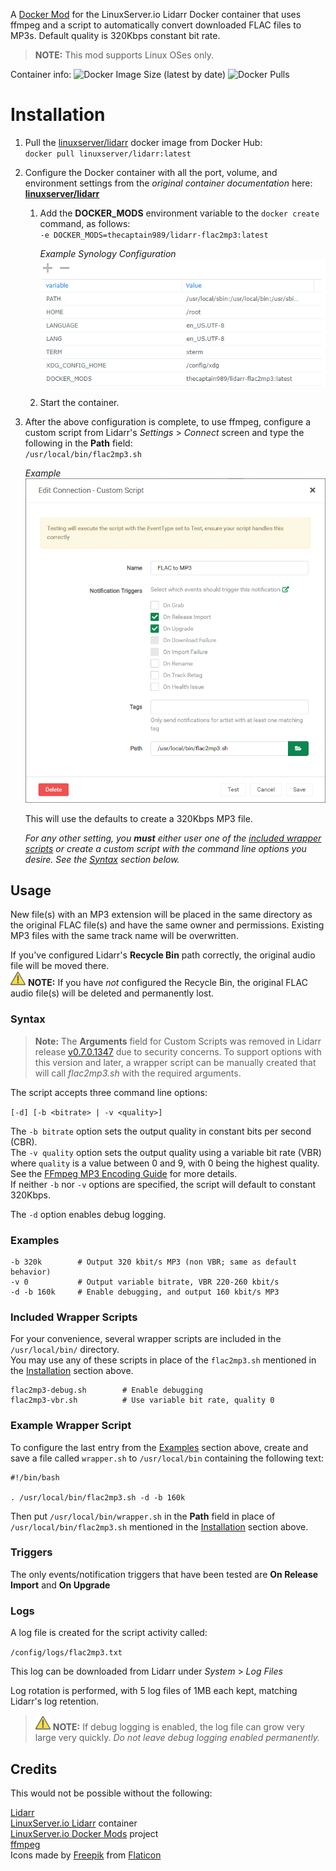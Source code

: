 A [Docker Mod](https://github.com/linuxserver/docker-mods) for the LinuxServer.io Lidarr Docker container that uses ffmpeg and a script to automatically convert downloaded FLAC files to MP3s.  Default quality is 320Kbps constant bit rate.

>**NOTE:** This mod supports Linux OSes only.

Container info:
![Docker Image Size (latest by date)](https://img.shields.io/docker/image-size/thecaptain989/lidarr-flac2mp3 "Image Size")
![Docker Pulls](https://img.shields.io/docker/pulls/thecaptain989/lidarr-flac2mp3 "Container Pulls")   

# Installation
1. Pull the [linuxserver/lidarr](https://hub.docker.com/r/linuxserver/lidarr "LinuxServer.io's Lidarr container") docker image from Docker Hub:  
  `docker pull linuxserver/lidarr:latest`

2. Configure the Docker container with all the port, volume, and environment settings from the *original container documentation* here:  
  **[linuxserver/lidarr](https://hub.docker.com/r/linuxserver/lidarr "Docker container")**
   1. Add the **DOCKER_MODS** environment variable to the `docker create` command, as follows:  
      `-e DOCKER_MODS=thecaptain989/lidarr-flac2mp3:latest`  

      *Example Synology Configuration*  
      ![flac2mp3](.assets/lidarr-synology.png "Synology container settings")

   2. Start the container.

3. After the above configuration is complete, to use ffmpeg, configure a custom script from Lidarr's *Settings* > *Connect* screen and type the following in the **Path** field:  
   `/usr/local/bin/flac2mp3.sh`

   *Example*  
   ![lidarr-flac2mp3](.assets/lidarr-custom-script.png "Lidarr Custom Script dialog")

   This will use the defaults to create a 320Kbps MP3 file.

   *For any other setting, you **must** either user one of the [included wrapper scripts](./README.md#included-wrapper-scripts) or create a custom script with the command line options you desire.  See the [Syntax](./README.md#syntax) section below.*

## Usage
New file(s) with an MP3 extension will be placed in the same directory as the original FLAC file(s) and have the same owner and permissions. Existing MP3 files with the same track name will be overwritten.

If you've configured Lidarr's **Recycle Bin** path correctly, the original audio file will be moved there.  
![danger] **NOTE:** If you have *not* configured the Recycle Bin, the original FLAC audio file(s) will be deleted and permanently lost.

### Syntax
>**Note:** The **Arguments** field for Custom Scripts was removed in Lidarr release [v0.7.0.1347](https://github.com/lidarr/Lidarr/commit/b9d240924f8965ebb2c5e307e36b810ae076101e "Lidarr commit notes") due to security concerns.
To support options with this version and later, a wrapper script can be manually created that will call *flac2mp3.sh* with the required arguments.

The script accepts three command line options:

`[-d] [-b <bitrate> | -v <quality>]`

The `-b bitrate` option sets the output quality in constant bits per second (CBR).  
The `-v quality` option sets the output quality using a variable bit rate (VBR) where `quality` is a value between 0 and 9, with 0 being the highest quality.  See the [FFmpeg MP3 Encoding Guide](https://trac.ffmpeg.org/wiki/Encode/MP3) for more details.  
If neither `-b` nor `-v` options are specified, the script will default to constant 320Kbps.

The `-d` option enables debug logging.

### Examples
```
-b 320k        # Output 320 kbit/s MP3 (non VBR; same as default behavior)
-v 0           # Output variable bitrate, VBR 220-260 kbit/s
-d -b 160k     # Enable debugging, and output 160 kbit/s MP3
```

### Included Wrapper Scripts
For your convenience, several wrapper scripts are included in the `/usr/local/bin/` directory.  
You may use any of these scripts in place of the `flac2mp3.sh` mentioned in the [Installation](./README.md#installation) section above.

```
flac2mp3-debug.sh        # Enable debugging
flac2mp3-vbr.sh          # Use variable bit rate, quality 0
```

### Example Wrapper Script
To configure the last entry from the [Examples](./README.md#examples) section above, create and save a file called `wrapper.sh` to `/usr/local/bin` containing the following text:
```
#!/bin/bash

. /usr/local/bin/flac2mp3.sh -d -b 160k
```
Then put `/usr/local/bin/wrapper.sh` in the **Path** field in place of `/usr/local/bin/flac2mp3.sh` mentioned in the [Installation](./README.md#installation) section above.

### Triggers
The only events/notification triggers that have been tested are **On Release Import** and **On Upgrade**

### Logs
A log file is created for the script activity called:

`/config/logs/flac2mp3.txt`

This log can be downloaded from Lidarr under *System* > *Log Files*

Log rotation is performed, with 5 log files of 1MB each kept, matching Lidarr's log retention.
>![danger] **NOTE:** If debug logging is enabled, the log file can grow very large very quickly.  *Do not leave debug logging enabled permanently.*

## Credits
This would not be possible without the following:

[Lidarr](https://lidarr.audio/ "Lidarr homepage")  
[LinuxServer.io Lidarr](https://hub.docker.com/r/linuxserver/lidarr "Lidarr Docker container") container  
[LinuxServer.io Docker Mods](https://hub.docker.com/r/linuxserver/mods "Docker Mods containers") project  
[ffmpeg](https://ffmpeg.org/ "FFMpeg homepage")  
Icons made by [Freepik](https://www.freepik.com) from [Flaticon](https://www.flaticon.com/)

[warning]: .assets/warning.png "Warning"
[danger]: .assets/danger.png "Danger"
